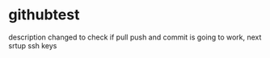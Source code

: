 # githubtest
description changed to check if pull push and commit is going to work, next srtup ssh keys
